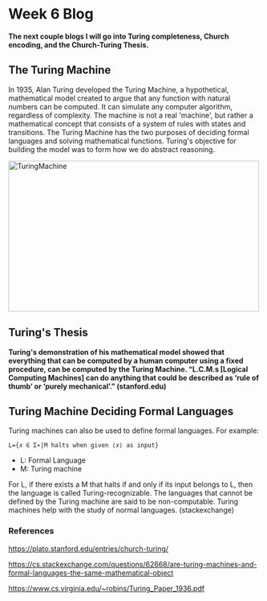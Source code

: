# Week 6 Blog
**The next couple blogs I will go into Turing completeness, Church encoding, and the Church-Turing Thesis.**
## The Turing Machine
In 1935, Alan Turing developed the Turing Machine, a hypothetical, mathematical model created to argue that any function with natural numbers can be computed. It can simulate any computer algorithm, regardless of complexity. The machine is not a real 'machine', but rather a mathematical concept that consists of a system of rules with states and transitions. The Turing Machine has the two purposes of deciding formal languages and solving mathematical functions. Turing's objective for building the model was to form how we do abstract reasoning.

<img src="https://i0.wp.com/www.worldofcomputing.net/wp-content/uploads/2013/01/turingMachine.gif?resize=400%2C274" alt="TuringMachine" class = "alignleft" height = "300" width="500"/>

## Turing's Thesis
**Turing's demonstration of his mathematical model showed that everything that can be computed by a human computer using a fixed procedure, can be computed by the Turing Machine. “L.C.M.s [Logical Computing Machines] can do anything that could be described as ‘rule of thumb’ or ‘purely mechanical’.” (stanford.edu)**

## Turing Machine Deciding Formal Languages
Turing machines can also be used to define formal languages. For example:
```
L={𝑥 ∈ Σ∗|M halts when given ⟨𝑥⟩ as input}
```
- L: Formal Language
- M: Turing machine

For L, if there exists a M that halts if and only if its input belongs to L, then the language is called Turing-recognizable. The languages that cannot be defined by the Turing machine are said to be non-computable. Turing machines help with the study of normal languages. (stackexchange)


### References
https://plato.stanford.edu/entries/church-turing/

https://cs.stackexchange.com/questions/62668/are-turing-machines-and-formal-languages-the-same-mathematical-object

https://www.cs.virginia.edu/~robins/Turing_Paper_1936.pdf